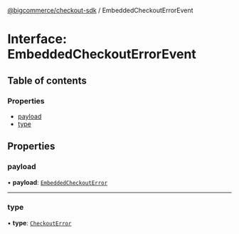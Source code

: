 [@bigcommerce/checkout-sdk](../README.md) / EmbeddedCheckoutErrorEvent

# Interface: EmbeddedCheckoutErrorEvent

## Table of contents

### Properties

- [payload](EmbeddedCheckoutErrorEvent.md#payload)
- [type](EmbeddedCheckoutErrorEvent.md#type)

## Properties

### payload

• **payload**: [`EmbeddedCheckoutError`](EmbeddedCheckoutError.md)

___

### type

• **type**: [`CheckoutError`](../enums/EmbeddedCheckoutEventType.md#checkouterror)
